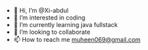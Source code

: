 - 👋 Hi, I’m @Xi-abdul
- 👀 I’m interested in coding
- 🌱 I’m currently learning java fullstack
- 💞️ I’m looking to collaborate 
- 📫 How to reach me muheen069@gmail.com

<!---
Xi-abdul/Xi-abdul is a ✨ special ✨ repository because its `README.md` (this file) appears on your GitHub profile.
You can click the Preview link to take a look at your changes.
--->
